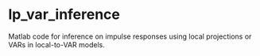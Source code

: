 # lp_var_inference

Matlab code for inference on impulse responses using local projections or VARs in local-to-VAR models.
